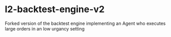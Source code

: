 # l2-backtest-engine-v2

Forked version of the backtest engine implementing an Agent who executes large orders
in an low urgancy setting
